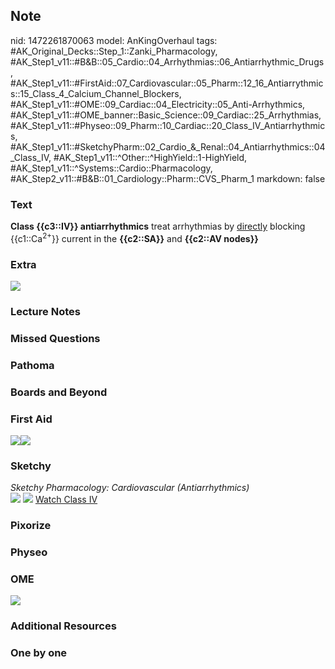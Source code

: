 ## Note
nid: 1472261870063
model: AnKingOverhaul
tags: #AK_Original_Decks::Step_1::Zanki_Pharmacology, #AK_Step1_v11::#B&B::05_Cardio::04_Arrhythmias::06_Antiarrhythmic_Drugs, #AK_Step1_v11::#FirstAid::07_Cardiovascular::05_Pharm::12_16_Antiarrythmics::15_Class_4_Calcium_Channel_Blockers, #AK_Step1_v11::#OME::09_Cardiac::04_Electricity::05_Anti-Arrhythmics, #AK_Step1_v11::#OME_banner::Basic_Science::09_Cardiac::25_Arrhythmias, #AK_Step1_v11::#Physeo::09_Pharm::10_Cardiac::20_Class_IV_Antiarrhythmics, #AK_Step1_v11::#SketchyPharm::02_Cardio_&_Renal::04_Antiarrhythmics::04_Class_IV, #AK_Step1_v11::^Other::^HighYield::1-HighYield, #AK_Step1_v11::^Systems::Cardio::Pharmacology, #AK_Step2_v11::#B&B::01_Cardiology::Pharm::CVS_Pharm_1
markdown: false

### Text
<div>
  <b>Class {{c3::IV}} antiarrhythmics</b> treat arrhythmias by
  <u>directly</u> blocking {{c1::Ca<sup>2+</sup>}} current in the
  <b>{{c2::SA}}</b> and <b>{{c2::AV nodes}}</b>
</div>

### Extra
<img src="paste-344718370144823.jpg">

### Lecture Notes


### Missed Questions


### Pathoma


### Boards and Beyond


### First Aid
<img src="paste-628710197690371.jpg"><img src=
"paste-640418278539267.jpg">

### Sketchy
<div>
  <i>Sketchy Pharmacology: Cardiovascular (Antiarrhythmics)</i>
</div><img src=
"Screen%20Shot%202019-09-25%20at%209.11.18%20AM.png"> <img src=
"Screen%20Shot%202019-09-25%20at%209.11.30%20AM.png"> <a href=
"https://dashboard.sketchy.com/study/medical/courses/medical-pharmacology/units/medical-pharmacology-cardiovascular-renal/videos/medical-pharmacology-cardiovascular-and-renal-antiarrhythmics-class-iv?utm_source=anki&utm_medium=partnership&utm_campaign=february_update&utm_content=medical">
Watch Class IV</a>

### Pixorize


### Physeo


### OME
<div class="ome-widget">
  <a href=
  "https://onlinemeded.org/spa/cardiac/arrhythmias/acquire?ref=anki">
  <img src="_OME_AnkiFlashcards_Lesson_2.png"></a>
</div>

### Additional Resources


### One by one

